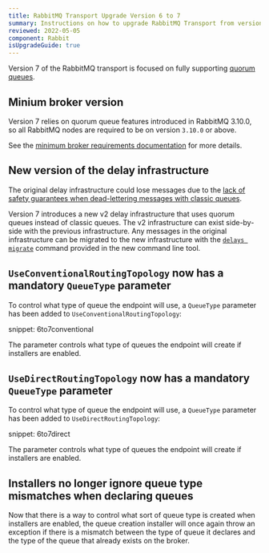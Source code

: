 ```yaml
---
title: RabbitMQ Transport Upgrade Version 6 to 7
summary: Instructions on how to upgrade RabbitMQ Transport from version 6 to 7.
reviewed: 2022-05-05
component: Rabbit
isUpgradeGuide: true
---
```


Version 7 of the RabbitMQ transport is focused on fully supporting [quorum queues](https://www.rabbitmq.com/quorum-queues.html).

## Minium broker version

Version 7 relies on quorum queue features introduced in RabbitMQ 3.10.0, so all RabbitMQ nodes are required to be on version `3.10.0` or above.

See the [minimum broker requirements documentation](/transports/rabbitmq/#broker-compatibility) for more details.

## New version of the delay infrastructure

The original delay infrastructure could lose messages due to the [lack of safety guarantees when dead-lettering messages with classic queues](https://www.rabbitmq.com/dlx.html#safety).

Version 7 introduces a new v2 delay infrastructure that uses quorum queues instead of classic queues. The v2 infrastructure can exist side-by-side with the previous infrastructure. Any messages in the original infrastructure can be migrated to the new infrastructure with the [`delays migrate`](/transports/rabbitmq/operations-scripting.md?version=rabbit_7#operational-scripting-rabbitmq-transport-delays-migrate) command provided in the new command line tool.

## `UseConventionalRoutingTopology` now has a mandatory `QueueType` parameter

To control what type of queue the endpoint will use, a `QueueType` parameter has been added to `UseConventionalRoutingTopology`:

snippet: 6to7conventional

The parameter controls what type of queues the endpoint will create if installers are enabled.

## `UseDirectRoutingTopology` now has a mandatory` QueueType` parameter

To control what type of queue the endpoint will use, a `QueueType` parameter has been added to `UseDirectRoutingTopology`:

snippet: 6to7direct

The parameter controls what type of queues the endpoint will create if installers are enabled.

## Installers no longer ignore queue type mismatches when declaring queues

Now that there is a way to control what sort of queue type is created when installers are enabled, the queue creation installer will once again throw an exception if there is a mismatch between the type of queue it declares and the type of the queue that already exists on the broker.
